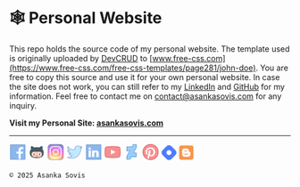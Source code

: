 # 🕸️ Personal Website
This repo holds the source code of my personal website. The template used is originally uploaded by [DevCRUD](https://devcrud.com/) to [www.free-css.com](https://www.free-css.com/free-css-templates/page281/john-doe). You are free to copy this source and use it for your own personal website. In case the site does not work, you can still refer to my [LinkedIn](http://linkedin.asankasovis.com) and [GitHub](http://github.asankasovis.com) for my information. Feel free to contact me on [contact@asankasovis.com](mailto:contact@asankasovis.com) for any inquiry.

**Visit my Personal Site: [asankasovis.com](https://www.asankasovis.com)**

---

[<img src='https://github.com/asankaSovis/asankaSovis/blob/fe0d3d9437773df9205c993920985e04232f00aa/.sources/facebook.svg' alt='facebook' height='30'>](http://facebook.asankasovis.com) [<img src='https://github.com/asankaSovis/asankaSovis/blob/fe0d3d9437773df9205c993920985e04232f00aa/.sources/github.svg' alt='github' height='30'>](http://github.asankasovis.com)  [<img src='https://github.com/asankaSovis/asankaSovis/blob/fe0d3d9437773df9205c993920985e04232f00aa/.sources/instagram.svg' alt='instagram' height='30'>](http://insta.asankasovis.com)  [<img src='https://github.com/asankaSovis/asankaSovis/blob/fe0d3d9437773df9205c993920985e04232f00aa/.sources/twitter.svg' alt='twitter' height='30'>](http://twitter.asankasovis.com)  [<img src='https://github.com/asankaSovis/asankaSovis/blob/fe0d3d9437773df9205c993920985e04232f00aa/.sources/linkedin.svg' alt='linkedin' height='30'>](http://linkedin.asankasovis.com)  [<img src='https://github.com/asankaSovis/asankaSovis/blob/fe0d3d9437773df9205c993920985e04232f00aa/.sources/youtube.svg' alt='youtube' height='30'>](http://youtube.asankasovis.com) 
[<img src='https://github.com/asankaSovis/asankaSovis/blob/fe0d3d9437773df9205c993920985e04232f00aa/.sources/deviant.svg' alt='deviant' height='30'>](https://www.deviantart.com/asanka98)  [<img src='https://github.com/asankaSovis/asankaSovis/blob/fe0d3d9437773df9205c993920985e04232f00aa/.sources/pin.svg' alt='pinterest' height='30'>](https://www.pinterest.com/asankasovis)     [<img src='https://github.com/asankaSovis/asankaSovis/blob/fe0d3d9437773df9205c993920985e04232f00aa/.sources/hashnode.png' alt='hashnode' height='28'>](https://blog.asankasovis.com)     [<img src='https://github.com/asankaSovis/asankaSovis/blob/fe0d3d9437773df9205c993920985e04232f00aa/.sources/blog.svg' alt='blog' height='28'>](https://asanka-sovis.blogspot.com/)

`© 2025 Asanka Sovis`
